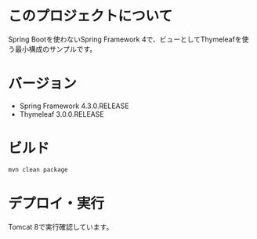 # このプロジェクトについて
Spring Bootを使わないSpring Framework 4で、ビューとしてThymeleafを使う最小構成のサンプルです。

# バージョン
- Spring Framework 4.3.0.RELEASE
- Thymeleaf 3.0.0.RELEASE

# ビルド
```sh
mvn clean package
```

# デプロイ・実行
Tomcat 8で実行確認しています。
